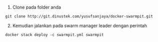 1. Clone pada folder anda
```
git clone http://git.dinustek.com/yusufsanjaya/docker-swarmpit.git
```

2. Kemudian jalankan pada swarm manager leader dengan perintah
```
docker stack deploy -c swarmpit.yml swarmpit
```
